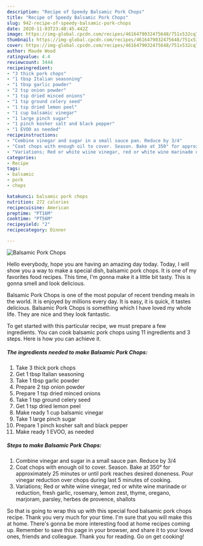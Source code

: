 ```yaml
---
description: "Recipe of Speedy Balsamic Pork Chops"
title: "Recipe of Speedy Balsamic Pork Chops"
slug: 942-recipe-of-speedy-balsamic-pork-chops
date: 2020-11-03T23:48:45.442Z
image: https://img-global.cpcdn.com/recipes/4616479032475648/751x532cq70/balsamic-pork-chops-recipe-main-photo.jpg
thumbnail: https://img-global.cpcdn.com/recipes/4616479032475648/751x532cq70/balsamic-pork-chops-recipe-main-photo.jpg
cover: https://img-global.cpcdn.com/recipes/4616479032475648/751x532cq70/balsamic-pork-chops-recipe-main-photo.jpg
author: Maude Wood
ratingvalue: 4.4
reviewcount: 3444
recipeingredient:
- "3 thick pork chops"
- "1 tbsp Italian seasoning"
- "1 tbsp garlic powder"
- "2 tsp onion powder"
- "1 tsp dried minced onions"
- "1 tsp ground celery seed"
- "1 tsp dried lemon peel"
- "1 cup balsamic vinegar"
- "1 large pinch sugar"
- "1 pinch kosher salt and black pepper"
- "1 EVOO as needed"
recipeinstructions:
- "Combine vinegar and sugar in a small sauce pan. Reduce by 3/4"
- "Coat chops with enough oil to cover. Season. Bake at 350° for approximately 25 minutes or until pork reaches desired doneness. Pour vinegar reduction over chops during last 5 minutes of cooking."
- "Variations; Red or white wiine vinegar, red or white wine marinade or reduction, fresh garlic, rosemary, lemon zest, thyme, oregano, marjoram, parsley, herbes de provence, shallots"
categories:
- Recipe
tags:
- balsamic
- pork
- chops

katakunci: balsamic pork chops 
nutrition: 272 calories
recipecuisine: American
preptime: "PT16M"
cooktime: "PT56M"
recipeyield: "2"
recipecategory: Dinner

---
```



![Balsamic Pork Chops](https://img-global.cpcdn.com/recipes/4616479032475648/751x532cq70/balsamic-pork-chops-recipe-main-photo.jpg)

Hello everybody, hope you are having an amazing day today. Today, I will show you a way to make a special dish, balsamic pork chops. It is one of my favorites food recipes. This time, I'm gonna make it a little bit tasty. This is gonna smell and look delicious.



Balsamic Pork Chops is one of the most popular of recent trending meals in the world. It is enjoyed by millions every day. It is easy, it is quick, it tastes delicious. Balsamic Pork Chops is something which I have loved my whole life. They are nice and they look fantastic.


To get started with this particular recipe, we must prepare a few ingredients. You can cook balsamic pork chops using 11 ingredients and 3 steps. Here is how you can achieve it.

<!--inarticleads1-->

##### The ingredients needed to make Balsamic Pork Chops:

1. Take 3 thick pork chops
1. Get 1 tbsp Italian seasoning
1. Take 1 tbsp garlic powder
1. Prepare 2 tsp onion powder
1. Prepare 1 tsp dried minced onions
1. Take 1 tsp ground celery seed
1. Get 1 tsp dried lemon peel
1. Make ready 1 cup balsamic vinegar
1. Take 1 large pinch sugar
1. Prepare 1 pinch kosher salt and black pepper
1. Make ready 1 EVOO, as needed




<!--inarticleads2-->

##### Steps to make Balsamic Pork Chops:

1. Combine vinegar and sugar in a small sauce pan. Reduce by 3/4
1. Coat chops with enough oil to cover. Season. Bake at 350° for approximately 25 minutes or until pork reaches desired doneness. Pour vinegar reduction over chops during last 5 minutes of cooking.
1. Variations; Red or white wiine vinegar, red or white wine marinade or reduction, fresh garlic, rosemary, lemon zest, thyme, oregano, marjoram, parsley, herbes de provence, shallots




So that is going to wrap this up with this special food balsamic pork chops recipe. Thank you very much for your time. I'm sure that you will make this at home. There's gonna be more interesting food at home recipes coming up. Remember to save this page in your browser, and share it to your loved ones, friends and colleague. Thank you for reading. Go on get cooking!
